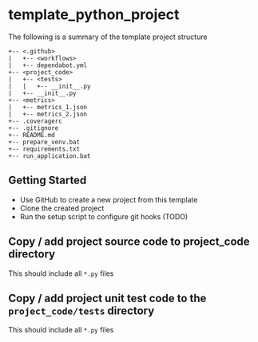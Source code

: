 # template_python_project
The following is a summary of the template project structure

```text
+-- <.github>
|   +-- <workflows>
|   +-- dependabot.yml
+-- <project_code>
|   +-- <tests>
|   |   +-- __init__.py
|   +-- __init__.py
+-- <metrics>
|   +-- metrics_1.json
|   +-- metrics_2.json
+-- .coveragerc
+-- .gitignore
+-- README.md
+-- prepare_venv.bat
+-- requirements.txt
+-- run_application.bat
```

## Getting Started
* Use GitHub to create a new project from this template
* Clone the created project
* Run the setup script to configure git hooks (TODO)

## Copy / add project source code to project_code directory
This should include all `*.py` files

## Copy / add project unit test code to the `project_code/tests` directory
This should include all `*.py` files
